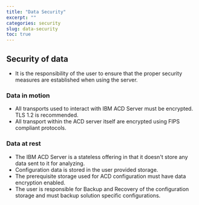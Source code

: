 ```yaml
---
title: "Data Security"
excerpt: ""
categories: security
slug: data-security
toc: true
---
```


## Security of data

* It is the responsibility of the user to ensure that the proper security measures are established when using the server.

### Data in motion

* All transports used to interact with IBM ACD Server must be encrypted. TLS 1.2 is recommended.
* All transport within the ACD server itself are encrypted using FIPS compliant protocols.

### Data at rest

* The IBM ACD Server is a stateless offering in that it doesn't store any data sent to it for analyzing.
* Configuration data is stored in the user provided storage.
* The prerequisite storage used for ACD configuration must have data encryption enabled.
* The user is responsible for Backup and Recovery of the configuration storage and must backup solution specific configurations.
